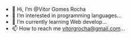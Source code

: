 - 👋 Hi, I’m @Vitor Gomes Rocha
- 👀 I’m interested in programming languages...
- 🌱 I’m currently learning Web develop...
- 📫 How to reach me vitorgrocha@gmail.com...
